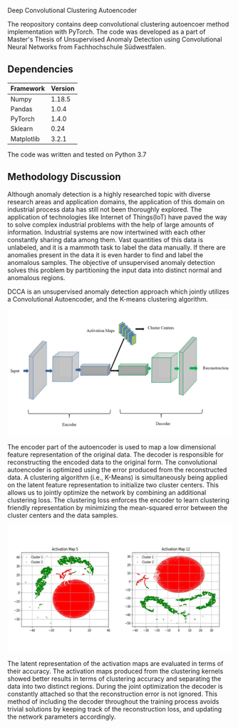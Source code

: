 Deep Convolutional Clustering Autoencoder

The reopository contains deep convolutional clustering autoencoer method implementation with PyTorch. The code was developed as a part of Master's Thesis of Unsupervised Anomaly Detection using Convolutional Neural Networks from Fachhochschule Südwestfalen.

## Dependencies

| Framework | Version |
|-----------|---------|
| Numpy     | 1.18.5  |
| Pandas    | 1.0.4   |
| PyTorch   | 1.4.0   |
| Sklearn   | 0.24    |
| Matplotlib| 3.2.1   |

The code was written and tested on Python 3.7

## Methodology Discussion

Although anomaly detection is a highly researched topic with diverse research areas and application domains, the application of this domain on industrial process data has still not been thoroughly explored. The application of technologies like Internet of Things(IoT) have paved the way to solve complex industrial problems with the help of large amounts of information. Industrial systems are now intertwined with each other constantly sharing data among them. Vast quantities of this data is unlabeled, and it is a mammoth task to label the data manually. If there are anomalies present in the data it is even harder to find and label the anomalous samples. The objective of unsupervised anomaly detection solves this problem by partitioning the input data into distinct normal and anomalous regions.

DCCA is an unsupervised anomaly detection approach which jointly utilizes a Convolutional Autoencoder, and  the K-means clustering algorithm.

![](images/DCCA.jpg)

The encoder part of the autoencoder is used to map a low dimensional feature representation of the original data. The decoder is responsible for reconstructing the encoded data to the original form. The convolutional autoencoder is optimized using the error produced from the reconstructed data. A clustering algorithm (i.e., K-Means) is simultaneously being applied on the latent feature representation to initialize two cluster centers. This allows us to jointly optimize the network by combining an additional clustering loss. The clustering loss enforces the encoder to learn clustering friendly representation by minimizing the mean-squared error between the cluster centers and the data samples.

![](images/1st%20tsne.jpg)

The latent representation of the activation maps are evaluated in terms of their accuracy. The activation maps produced from the clustering kernels showed better results in terms of clustering accuracy and separating the data into two distinct regions. During the joint optimization the decoder is constantly attached so that the reconstruction error is not ignored. This method of including the decoder throughout the training process avoids trivial solutions by keeping track of the reconstruction loss, and updating the network parameters accordingly.

